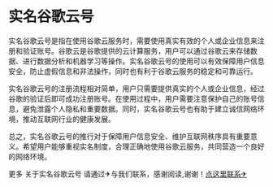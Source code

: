 # 实名谷歌云号

实名谷歌云号是指在使用谷歌云服务时，需要使用真实有效的个人或企业信息来注册和验证账号。谷歌云是谷歌提供的云计算服务，用户可以通过谷歌云来存储数据、进行数据分析和机器学习等操作。实名谷歌云号的使用可以有效保障用户信息安全，防止虚假信息和非法操作，同时也有利于谷歌云服务的稳定和可靠运行。

实名谷歌云号的注册流程相对简单，用户只需要提供真实的个人或企业信息，经过谷歌的验证后即可成功注册账号。在使用过程中，用户需要注意保护自己的账号信息，避免泄露个人隐私和重要数据。同时，实名谷歌云号也有助于建立诚信网络环境，推动互联网行业的健康发展。

总之，实名谷歌云号的推行对于保障用户信息安全、维护互联网秩序具有重要意义。希望用户能够重视实名制度，合理正确地使用谷歌云服务，共同营造一个良好的网络环境。

更多 关于实名谷歌云号 请通过✈与我们联系，感谢阅读,谢谢！[点这里联系✈](https://sms.k02.cc)